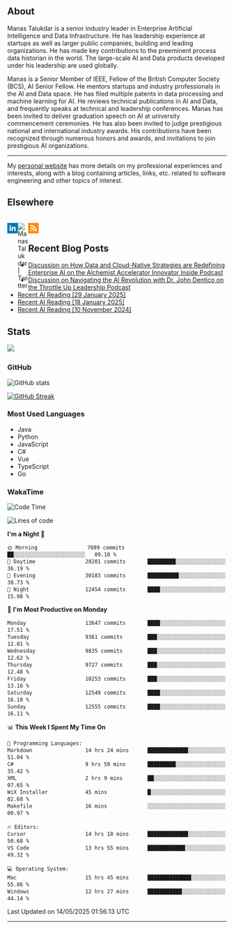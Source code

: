 ## About

Manas Talukdar is a senior industry leader in Enterprise Artificial Intelligence and Data Infrastructure. He has leadership experience at startups as well as larger public companies, building and leading organizations. He has made key contributions to the preeminent process data historian in the world. The large-scale AI and Data products developed under his leadership are used globally.

Manas is a Senior Member of IEEE, Fellow of the British Computer Society (BCS), AI Senior Fellow. He mentors startups and industry professionals in the AI and Data space. He has filed multiple patents in data processing and machine learning for AI. He reviews technical publications in AI and Data, and frequently speaks at technical and leadership conferences. Manas has been invited to deliver graduation speech on AI at university commencement ceremonies. He has also been invited to judge prestigious national and international industry awards. His contributions have been recognized through numerous honors and awards, and invitations to join prestigious AI organizations.

---

My [personal website](https://manastalukdar.github.io/) has more details on my professional experiences and interests, along with a blog containing articles, links, etc. related to software engineering and other topics of interest.

## Elsewhere

</br>

<a href="https://www.linkedin.com/in/manastalukdar" target="_blank">
  <img align="left" alt="Manas Talukdar | Linkedin" width="24px" src="https://raw.githubusercontent.com/edent/SuperTinyIcons/master/images/svg/linkedin.svg" />
</a>
<a href="https://www.twitter.com/manastalukdar" target="_blank">
  <img align="left" alt="Manas Talukdar | Twitter" width="24px" src="https://github.com/TheDudeThatCode/TheDudeThatCode/blob/master/Assets/Twitter.svg" />
</a>
<a href="https://manastalukdar.github.io/" target="_blank">
  <img align="left" alt="Manas Talukdar | Website" width="24px" src="https://github.com/edent/SuperTinyIcons/blob/master/images/svg/rss.svg" />
</a>

</br>

## Recent Blog Posts

<!-- BLOG:START -->
- [Discussion on How Data and Cloud-Native Strategies are Redefining Enterprise AI on the Alchemist Accelerator Innovator Inside Podcast](https://manastalukdar.github.io/blog/2025/03/18/discussion-data-enterprise-ai-alchemist-accelerator-innovators-inside-podcast/)
- [Discussion on Navigating the AI Revolution with Dr. John Dentico on the Throttle Up Leadership Podcast](https://manastalukdar.github.io/blog/2025/03/07/discussion-ai-dr-john-dentico-throttle-up-leadership-podcast/)
- [Recent AI Reading [29 January 2025]](https://manastalukdar.github.io/blog/2025/01/29/recent-ai-reading-29-january-2025/)
- [Recent AI Reading [18 January 2025]](https://manastalukdar.github.io/blog/2025/01/18/recent-ai-reading-18-january-2025/)
- [Recent AI Reading [10 November 2024]](https://manastalukdar.github.io/blog/2024/11/10/recent-ai-reading-10-november-2024/)
<!-- BLOG:END -->

## Stats

![](https://komarev.com/ghpvc/?username=manastalukdar)

### GitHub

![GitHub stats](https://github-readme-stats.vercel.app/api?username=manastalukdar&show_icons=true&hide_border=true&hide_rank=true&hide_title=true&icon_color=79ff97&text_color=cecac3&bg_color=4d4b4b)

[![GitHub Streak](https://streak-stats.demolab.com?user=manastalukdar&hide_border=true&border_radius=4&date_format=M%20j%5B%2C%20Y%5D&background=4D4B4B)](https://git.io/streak-stats)

### Most Used Languages

- Java
- Python
- JavaScript
- C#
- Vue
- TypeScript
- Go

<!--
![Top Langs](https://github-readme-stats.vercel.app/api/top-langs/?username=manastalukdar&layout=compact&hide_border=true&hide_title=true&icon_color=79ff97&text_color=cecac3&bg_color=4d4b4b)
-->

### WakaTime

<!--START_SECTION:waka-->
![Code Time](http://img.shields.io/badge/Code%20Time-5%2C589%20hrs%2041%20mins-blue)

![Lines of code](https://img.shields.io/badge/From%20Hello%20World%20I%27ve%20Written-22.7%20million%20lines%20of%20code-blue)

**I'm a Night 🦉** 

```text
🌞 Morning                7089 commits        ██░░░░░░░░░░░░░░░░░░░░░░░   09.10 % 
🌆 Daytime                28201 commits       █████████░░░░░░░░░░░░░░░░   36.19 % 
🌃 Evening                30183 commits       ██████████░░░░░░░░░░░░░░░   38.73 % 
🌙 Night                  12454 commits       ████░░░░░░░░░░░░░░░░░░░░░   15.98 % 
```
📅 **I'm Most Productive on Monday** 

```text
Monday                   13647 commits       ████░░░░░░░░░░░░░░░░░░░░░   17.51 % 
Tuesday                  9361 commits        ███░░░░░░░░░░░░░░░░░░░░░░   12.01 % 
Wednesday                9835 commits        ███░░░░░░░░░░░░░░░░░░░░░░   12.62 % 
Thursday                 9727 commits        ███░░░░░░░░░░░░░░░░░░░░░░   12.48 % 
Friday                   10253 commits       ███░░░░░░░░░░░░░░░░░░░░░░   13.16 % 
Saturday                 12549 commits       ████░░░░░░░░░░░░░░░░░░░░░   16.10 % 
Sunday                   12555 commits       ████░░░░░░░░░░░░░░░░░░░░░   16.11 % 
```


📊 **This Week I Spent My Time On** 

```text
💬 Programming Languages: 
Markdown                 14 hrs 24 mins      █████████████░░░░░░░░░░░░   51.04 % 
C#                       9 hrs 59 mins       █████████░░░░░░░░░░░░░░░░   35.42 % 
XML                      2 hrs 9 mins        ██░░░░░░░░░░░░░░░░░░░░░░░   07.65 % 
WiX Installer            45 mins             █░░░░░░░░░░░░░░░░░░░░░░░░   02.68 % 
Makefile                 16 mins             ░░░░░░░░░░░░░░░░░░░░░░░░░   00.97 % 

🔥 Editors: 
Cursor                   14 hrs 18 mins      █████████████░░░░░░░░░░░░   50.68 % 
VS Code                  13 hrs 55 mins      ████████████░░░░░░░░░░░░░   49.32 % 

💻 Operating System: 
Mac                      15 hrs 45 mins      ██████████████░░░░░░░░░░░   55.86 % 
Windows                  12 hrs 27 mins      ███████████░░░░░░░░░░░░░░   44.14 % 
```


 Last Updated on 14/05/2025 01:56:13 UTC
<!--END_SECTION:waka-->

---

<!--

**manastalukdar/manastalukdar** is a ✨ _special_ ✨ repository because its `README.md` (this file) appears on your GitHub profile.

Here are some ideas to get you started:

- 🔭 I’m currently working on ...
- 🌱 I’m currently learning ...
- 👯 I’m looking to collaborate on ...
- 🤔 I’m looking for help with ...
- 💬 Ask me about ...
- 📫 How to reach me: ...
- 😄 Pronouns: ...
- ⚡ Fun fact: ...
-->

